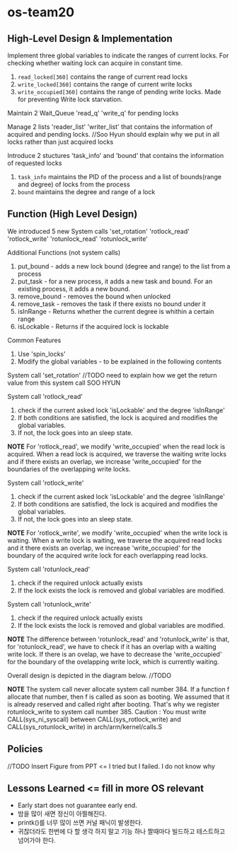# os-team20

## High-Level Design & Implementation
Implement three global variables to indicate the ranges of current locks. For checking whether waiting lock can acquire in constant time.
1. `read_locked[360]` contains the range of current read locks  
2. `write_locked[360]` contains the range of current write locks
3. `write_occupied[360]` contains the range of pending write locks. Made for preventing Write lock starvation. 

Maintain 2 Wait_Queue 'read_q' 'write_q' for pending locks

Manage 2 lists 'reader_list' 'writer_list' that contains the information of acquired and pending locks.
//Soo Hyun should explain why we put in all locks rather than just acquired locks

Introduce 2 stuctures 'task_info' and 'bound' that contains the information of requested locks
1. `task_info` maintains the PID of the process and a list of bounds(range and degree) of locks from the process
2. `bound` maintains the degree and range of a lock

## Function (High Level Design)
We introduced 5 new System calls 'set_rotation' 'rotlock_read' 'rotlock_write' 'rotunlock_read' 'rotunlock_write'

Additional Functions (not system calls)
1.  put_bound - adds a new lock bound (degree and range) to the list from a process
2.  put_task - for a new process, it adds a new task and bound. For an existing process, it adds a new bound. 
3.  remove_bound - removes the bound when unlocked
4.  remove_task - removes the task if there exists no bound under it
5.  isInRange - Returns whether the current degree is whithin a certain range
6.  isLockable - Returns if the acquired lock is lockable

Common Features
1.  Use 'spin_locks'
2.  Modify the global variables - to be explained in the following contents 

System call 'set_rotation'
//TODO need to explain how we get the return value from this system call SOO HYUN

System call 'rotlock_read' 
1.  check if the current asked lock 'isLockable' and the degree 'isInRange'
2.  If both conditions are satisfied, the lock is acquired and modifies the global variables. 
3.  If not, the lock goes into an sleep state.

**NOTE** For 'rotlock_read', we modify 'write_occupied' when the read lock is acquired. When a read lock is acquired, we traverse the waiting write locks and if there exists an overlap, we increase 'write_occupied' for the boundaries of the overlapping write locks.

System call 'rotlock_write' 
1.  check if the current asked lock 'isLockable' and the degree 'isInRange'
2.  If both conditions are satisfied, the lock is acquired and modifies the global variables. 
3.  If not, the lock goes into an sleep state.

**NOTE** For 'rotlock_write', we modify 'write_occupied' when the write lock is waiting. When a write lock is waiting, we traverse the acquired read locks and it there exists an overlap, we increase 'write_occupied' for the boundary of the acquired write lock for each overlapping read locks.

System call 'rotunlock_read'
1.  check if the required unlock actually exists
2.  If the lock exists the lock is removed and global variables are modified. 

System call 'rotunlock_write'
1.  check if the required unlock actually exists
2.  If the lock exists the lock is removed and global variables are modified. 

**NOTE** The difference between 'rotunlock_read' and 'rotunlock_write' is that, for 'rotunlock_read', we have to check if it has an overlap with a waiting write lock. If there is an ovelap, we have to decrease the 'write_occupied' for the boundary of the ovelapping write lock, which is currently waiting. 

Overall design is depicted in the diagram below.
//TODO


**NOTE** The system call never allocate system call number 384. If a function f allocate that number, then f is called as soon as booting. We assumed that it is already reserved and called right after booting. That's why we register rotunlock_write to system call number 385.
Caution : You must write CALL(sys_ni_syscall)	between CALL(sys_rotlock_write) and CALL(sys_rotunlock_write) in arch/arm/kernel/calls.S

## Policies

//TODO
Insert Figure from PPT <= I tried but I failed. I do not know why



## Lessons Learned <= fill in more OS relevant 
* Early start does not guarantee early end.
* 밤을 많이 새면 정신이 아찔해진다.
* printk()를 너무 많이 쓰면 커널 패닉이 발생한다.
* 귀찮더라도 한번에 다 할 생각 하지 말고 기능 하나 짤때마다 빌드하고 테스트하고 넘어가야 한다.
